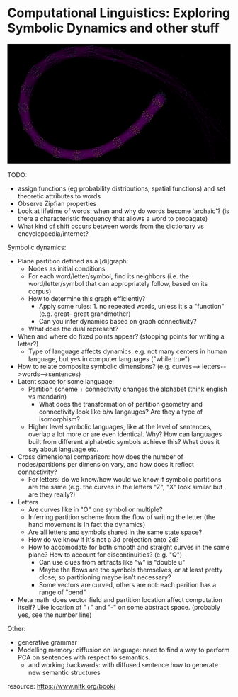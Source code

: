 # Computational Linguistics: Exploring Symbolic Dynamics and other stuff

![alt text](./img/degree.png)

TODO:
- assign functions (eg probability distributions, spatial functions) and set theoretic attributes to words
- Observe Zipfian properties
- Look at lifetime of words: when and why do words become 'archaic'? (is there a characteristic frequency that allows a word to propagate)
- What kind of shift occurs between words from the dictionary vs encyclopaedia/internet?

Symbolic dynamics:
- Plane partition defined as a [di]graph:
    - Nodes as initial conditions
     - For each word/letter/symbol, find its neighbors (i.e. the word/letter/symbol that can appropriately follow, based on its corpus)
     - How to determine this graph efficiently?
        - Apply some rules: 1. no repeated words, unless it's a "function" (e.g. great- great grandmother)
        - Can you infer dynamics based on graph connectivity?
    - What does the dual represent?
- When and where do fixed points appear? (stopping points for writing a letter?)
    - Type of language affects dynamics: e.g. not many centers in human language, but yes in computer languages ("while true")
- How to relate composite symbolic dimensions? (e.g. curves--> letters-->words-->sentences)
- Latent space for some language:
    - Partition scheme + connectivity changes the alphabet (think english vs mandarin)
        - What does the transformation of partition geometry and connectivity look like b/w langauges?  Are they a type of isomorphism?
    - Higher level symbolic languages, like at the level of sentences, overlap a lot more or are even identical.  Why?  How can languages built from different alphabetic symbols achieve this?  What does it say about language etc.
- Cross dimensional comparison: how does the number of nodes/partitions per dimension vary, and how does it reflect connectivity?
    - For letters: do we know/how would we know if symbolic partitions are the same (e.g. the curves in the letters "Z", "X" look similar but are they really?)
- Letters
    - Are curves like in "O" one symbol or multiple?
    - Inferring partition scheme from the flow of writing the letter (the hand movement is in fact the dynamics)
    - Are all letters and symbols shared in the same state space?
    - How do we know if it's not a 3d projection onto 2d?
    - How to accomodate for both smooth and straight curves in the same plane?  How to account for discontinuities? (e.g. "Q")
        - Can use clues from artifacts like "w" is "double u"
        - Maybe the flows are the symbols themselves, or at least pretty close; so partitioning maybe isn't necessary?
        - Some vectors are curved, others are not: each parition has a range of "bend"
- Meta math: does vector field and partition location affect computation itself?  Like location of "+" and "-" on some abstract space.  (probably yes, see the number line)

Other:
- generative grammar
- Modelling memory: diffusion on language: need to find a way to perform PCA on sentences with respect to semantics.  
    - and working backwards: with diffused sentence how to generate new semantic structures

resource: https://www.nltk.org/book/